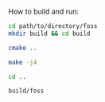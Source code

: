 
How to build and run:

```bash
cd path/to/directory/foss
mkdir build && cd build 

cmake ..

make -j4

cd ..

build/foss
```